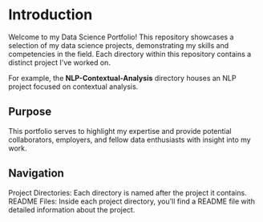 # Introduction
Welcome to my Data Science Portfolio! This repository showcases a selection of my data science projects, demonstrating my skills and competencies in the field. Each directory within this repository contains a distinct project I've worked on. 

For example, the **NLP-Contextual-Analysis** directory houses an NLP project focused on contextual analysis.

## Purpose
This portfolio serves to highlight my expertise and provide potential collaborators, employers, and fellow data enthusiasts with insight into my work.

## Navigation
Project Directories: Each directory is named after the project it contains.
README Files: Inside each project directory, you'll find a README file with detailed information about the project.
